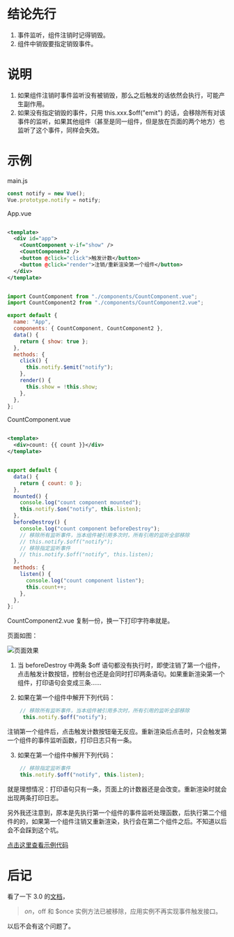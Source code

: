 # 结论先行

1. 事件监听，组件注销时记得销毁。
2. 组件中销毁要指定销毁事件。


# 说明

1. 如果组件注销时事件监听没有被销毁，那么之后触发的话依然会执行，可能产生副作用。
2. 如果没有指定销毁的事件，只用 this.xxx.$off("emit") 的话，会移除所有对该事件的监听，如果其他组件（甚至是同一组件，但是放在页面的两个地方）也监听了这个事件，同样会失效。

# 示例
main.js
```javascript
const notify = new Vue();
Vue.prototype.notify = notify;
```
App.vue

```xml

<template>
  <div id="app">
    <CountComponent v-if="show" />
    <CountComponent2 />
    <button @click="click">触发计数</button>
    <button @click="render">注销/重新渲染第一个组件</button>
  </div>
</template>

```

```javascript

import CountComponent from "./components/CountComponent.vue";
import CountComponent2 from "./components/CountComponent2.vue";

export default {
  name: "App",
  components: { CountComponent, CountComponent2 },
  data() {
    return { show: true };
  },
  methods: {
    click() {
      this.notify.$emit("notify");
    },
    render() {
      this.show = !this.show;
    },
  },
};

```


CountComponent.vue

```xml

<template>
  <div>count: {{ count }}</div>
</template>

```

```javascript

export default {
  data() {
    return { count: 0 };
  },
  mounted() {
    console.log("count component mounted");
    this.notify.$on("notify", this.listen);
  },
  beforeDestroy() {
    console.log("count component beforeDestroy");
    // 移除所有监听事件，当本组件被引用多次时，所有引用的监听全部移除
    // this.notify.$off("notify");
    // 移除指定监听事件
    // this.notify.$off("notify", this.listen);
  },
  methods: {
    listen() {
      console.log("count component listen");
      this.count++;
    },
  },
};

```

CountComponent2.vue 复制一份，换一下打印字符串就是。

页面如图：


![页面效果](https://img-blog.csdnimg.cn/20200925211522523.png?x-oss-process=image/watermark,type_ZmFuZ3poZW5naGVpdGk,shadow_10,text_aHR0cHM6Ly9ibG9nLmNzZG4ubmV0L2tpbGwzNzAzNTQ=,size_16,color_FFFFFF,t_70#pic_center)



 1. 当  beforeDestroy 中两条 $off 语句都没有执行时，即使注销了第一个组件，点击触发计数按钮，控制台也还是会同时打印两条语句。如果重新渲染第一个组件，打印语句会变成三条……

2. 如果在第一个组件中解开下列代码：

```javascript
    // 移除所有监听事件，当本组件被引用多次时，所有引用的监听全部移除
     this.notify.$off("notify");
```
注销第一个组件后，点击触发计数按钮毫无反应。重新渲染后点击时，只会触发第一个组件的事件监听函数，打印日志只有一条。

3. 如果在第一个组件中解开下列代码：

```javascript
    // 移除指定监听事件
    this.notify.$off("notify", this.listen);
```
就是理想情况：打印语句只有一条，页面上的计数器还是会改变。重新渲染时就会出现两条打印日志。

另外我还注意到，原本是先执行第一个组件的事件监听处理函数，后执行第二个组件的的，如果第一个组件注销又重新渲染，执行会在第二个组件之后。不知道以后会不会踩到这个坑。


[点击这里查看示例代码](https://github.com/kill370354/remove-listener-before-destroy)

# 后记
看了一下 3.0 的[文档](https://vue3js.cn/docs/zh/guide/migration/events-api.html)，

> $on，$off 和 $once 实例方法已被移除，应用实例不再实现事件触发接口。

以后不会有这个问题了。